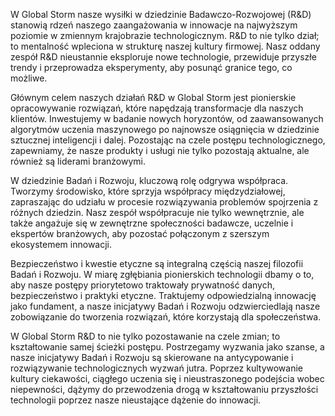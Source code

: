 W Global Storm nasze wysiłki w dziedzinie Badawczo-Rozwojowej (R&D) stanowią rdzeń naszego zaangażowania w innowacje na najwyższym poziomie w zmiennym krajobrazie technologicznym. R&D to nie tylko dział; to mentalność wpleciona w strukturę naszej kultury firmowej. Nasz oddany zespół R&D nieustannie eksploruje nowe technologie, przewiduje przyszłe trendy i przeprowadza eksperymenty, aby posunąć granice tego, co możliwe.

Głównym celem naszych działań R&D w Global Storm jest pionierskie opracowywanie rozwiązań, które napędzają transformacje dla naszych klientów. Inwestujemy w badanie nowych horyzontów, od zaawansowanych algorytmów uczenia maszynowego po najnowsze osiągnięcia w dziedzinie sztucznej inteligencji i dalej. Pozostając na czele postępu technologicznego, zapewniamy, że nasze produkty i usługi nie tylko pozostają aktualne, ale również są liderami branżowymi.

W dziedzinie Badań i Rozwoju, kluczową rolę odgrywa współpraca. Tworzymy środowisko, które sprzyja współpracy międzydziałowej, zapraszając do udziału w procesie rozwiązywania problemów spojrzenia z różnych dziedzin. Nasz zespół współpracuje nie tylko wewnętrznie, ale także angażuje się w zewnętrzne społeczności badawcze, uczelnie i ekspertów branżowych, aby pozostać połączonym z szerszym ekosystemem innowacji.

Bezpieczeństwo i kwestie etyczne są integralną częścią naszej filozofii Badań i Rozwoju. W miarę zgłębiania pionierskich technologii dbamy o to, aby nasze postępy priorytetowo traktowały prywatność danych, bezpieczeństwo i praktyki etyczne. Traktujemy odpowiedzialną innowację jako fundament, a nasze inicjatywy Badań i Rozwoju odzwierciedlają nasze zobowiązanie do tworzenia rozwiązań, które korzystają dla społeczeństwa.

W Global Storm R&D to nie tylko pozostawanie na czele zmian; to kształtowanie samej ścieżki postępu. Postrzegamy wyzwania jako szanse, a nasze inicjatywy Badań i Rozwoju są skierowane na antycypowanie i rozwiązywanie technologicznych wyzwań jutra. Poprzez kultywowanie kultury ciekawości, ciągłego uczenia się i nieustraszonego podejścia wobec niepewności, dążymy do przewodzenia drogą w kształtowaniu przyszłości technologii poprzez nasze nieustające dążenie do innowacji.